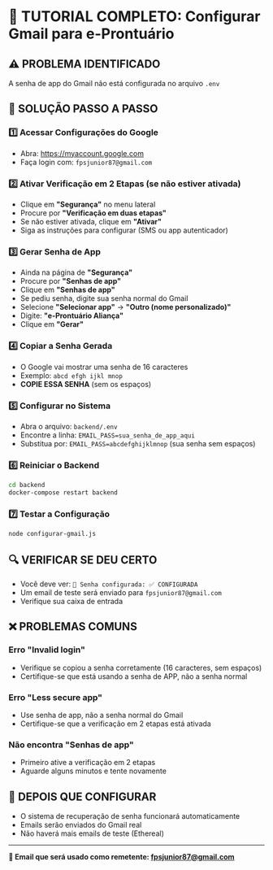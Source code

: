 # 🔧 TUTORIAL COMPLETO: Configurar Gmail para e-Prontuário

## ⚠️ PROBLEMA IDENTIFICADO
A senha de app do Gmail não está configurada no arquivo `.env`

## 🎯 SOLUÇÃO PASSO A PASSO

### 1️⃣ **Acessar Configurações do Google**
- Abra: https://myaccount.google.com
- Faça login com: `fpsjunior87@gmail.com`

### 2️⃣ **Ativar Verificação em 2 Etapas** (se não estiver ativada)
- Clique em **"Segurança"** no menu lateral
- Procure por **"Verificação em duas etapas"**
- Se não estiver ativada, clique em **"Ativar"**
- Siga as instruções para configurar (SMS ou app autenticador)

### 3️⃣ **Gerar Senha de App**
- Ainda na página de **"Segurança"**
- Procure por **"Senhas de app"** 
- Clique em **"Senhas de app"**
- Se pediu senha, digite sua senha normal do Gmail
- Selecione **"Selecionar app"** → **"Outro (nome personalizado)"**
- Digite: **"e-Prontuário Aliança"**
- Clique em **"Gerar"**

### 4️⃣ **Copiar a Senha Gerada**
- O Google vai mostrar uma senha de 16 caracteres
- Exemplo: `abcd efgh ijkl mnop`
- **COPIE ESSA SENHA** (sem os espaços)

### 5️⃣ **Configurar no Sistema**
- Abra o arquivo: `backend/.env`
- Encontre a linha: `EMAIL_PASS=sua_senha_de_app_aqui`
- Substitua por: `EMAIL_PASS=abcdefghijklmnop` (sua senha sem espaços)

### 6️⃣ **Reiniciar o Backend**
```bash
cd backend
docker-compose restart backend
```

### 7️⃣ **Testar a Configuração**
```bash
node configurar-gmail.js
```

## 🔍 **VERIFICAR SE DEU CERTO**
- Você deve ver: `🔑 Senha configurada: ✅ CONFIGURADA`
- Um email de teste será enviado para `fpsjunior87@gmail.com`
- Verifique sua caixa de entrada

## ❌ **PROBLEMAS COMUNS**

### Erro "Invalid login"
- Verifique se copiou a senha corretamente (16 caracteres, sem espaços)
- Certifique-se que está usando a senha de APP, não a senha normal

### Erro "Less secure app"
- Use senha de app, não a senha normal do Gmail
- Certifique-se que a verificação em 2 etapas está ativada

### Não encontra "Senhas de app"
- Primeiro ative a verificação em 2 etapas
- Aguarde alguns minutos e tente novamente

## 🎉 **DEPOIS QUE CONFIGURAR**
- O sistema de recuperação de senha funcionará automaticamente
- Emails serão enviados do Gmail real
- Não haverá mais emails de teste (Ethereal)

---
**📧 Email que será usado como remetente: fpsjunior87@gmail.com**
